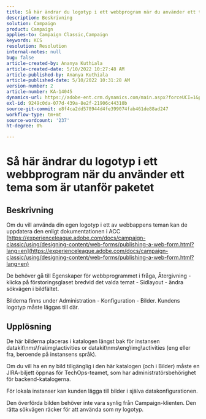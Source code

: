 ```yaml
---
title: Så här ändrar du logotyp i ett webbprogram när du använder ett tema som är utanför paketet
description: Beskrivning
solution: Campaign
product: Campaign
applies-to: Campaign Classic,Campaign
keywords: KCS
resolution: Resolution
internal-notes: null
bug: false
article-created-by: Ananya Kuthiala
article-created-date: 5/10/2022 10:27:48 AM
article-published-by: Ananya Kuthiala
article-published-date: 5/10/2022 10:31:28 AM
version-number: 2
article-number: KA-14045
dynamics-url: https://adobe-ent.crm.dynamics.com/main.aspx?forceUCI=1&pagetype=entityrecord&etn=knowledgearticle&id=bae753d3-4bd0-ec11-a7b5-0022480a8e40
exl-id: 9249c0da-077d-439a-8e2f-21906c44310b
source-git-commit: e8f4ca2dd578944d4fe399074fab461de88ad247
workflow-type: tm+mt
source-wordcount: '237'
ht-degree: 0%

---
```


# Så här ändrar du logotyp i ett webbprogram när du använder ett tema som är utanför paketet

## Beskrivning


Om du vill använda din egen logotyp i ett av webbappens teman kan de uppdatera den enligt dokumentationen i ACC [https://experienceleague.adobe.com/docs/campaign-classic/using/designing-content/web-forms/publishing-a-web-form.html?lang=en](https://experienceleague.adobe.com/docs/campaign-classic/using/designing-content/web-forms/publishing-a-web-form.html?lang=en)

De behöver gå till Egenskaper för webbprogrammet i fråga, Återgivning - klicka på förstoringsglaset bredvid det valda temat - Sidlayout - ändra sökvägen i bildfältet.

Bilderna finns under Administration - Konfiguration - Bilder. Kundens logotyp måste läggas till där.


## Upplösning


De här bilderna placeras i katalogen längst bak för instansen datakit\nms\fra\img\activities or datakit\nms\eng\img\activities (eng eller fra, beroende på instansens språk).

Om du vill ha en ny bild tillgänglig i den här katalogen (och i Bilder) måste en JIRA-biljett öppnas för TechOps-teamet, som har administratörsbehörighet för backend-katalogerna.

För lokala instanser kan kunden lägga till bilder i själva datakonfigurationen.

Den överförda bilden behöver inte vara synlig från Campaign-klienten. Den rätta sökvägen räcker för att använda som ny logotyp.
